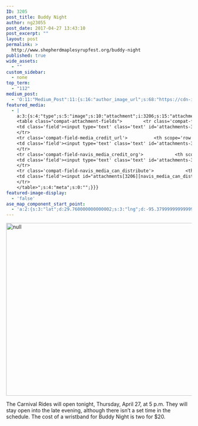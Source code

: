 ```yaml
---
ID: 3205
post_title: Buddy Night
author: ng23055
post_date: 2017-04-27 13:43:10
post_excerpt: ""
layout: post
permalink: >
  http://www.shepherdmaplesyrupfest.org/buddy-night
published: true
wide_assets:
  - ""
custom_sidebar:
  - none
top_term:
  - "112"
medium_post:
  - 'O:11:"Medium_Post":11:{s:16:"author_image_url";s:68:"https://cdn-images-1.medium.com/fit/c/200/200/0*QRq0o9m-h4b723Zq.jpg";s:10:"author_url";s:28:"https://medium.com/@smsfmich";s:11:"byline_name";N;s:12:"byline_email";N;s:10:"cross_link";s:3:"yes";s:2:"id";s:12:"8612c7e63df4";s:21:"follower_notification";s:3:"yes";s:7:"license";s:19:"all-rights-reserved";s:14:"publication_id";s:12:"881fb60cdbf3";s:6:"status";s:5:"draft";s:3:"url";s:41:"https://medium.com/@smsfmich/8612c7e63df4";}'
featured_media:
  - |
    a:3:{s:4:"type";s:5:"image";s:10:"attachment";i:3206;s:15:"attachment_data";a:33:{s:2:"id";i:3206;s:5:"title";s:5:"image";s:8:"filename";s:13:"image-13.jpeg";s:3:"url";s:78:"http://www.shepherdmaplesyrupfest.org/wp-content/uploads/2017/04/image-13.jpeg";s:4:"link";s:58:"http://www.shepherdmaplesyrupfest.org/buddy-night/image-18";s:3:"alt";s:0:"";s:6:"author";s:1:"1";s:11:"description";s:0:"";s:7:"caption";s:0:"";s:4:"name";s:8:"image-18";s:6:"status";s:7:"inherit";s:10:"uploadedTo";i:3205;s:4:"date";i:1493300433000;s:8:"modified";i:1493300438000;s:9:"menuOrder";i:0;s:4:"mime";s:10:"image/jpeg";s:4:"type";s:5:"image";s:7:"subtype";s:4:"jpeg";s:4:"icon";s:74:"http://www.shepherdmaplesyrupfest.org/wp-includes/images/media/default.png";s:13:"dateFormatted";s:14:"April 27, 2017";s:6:"nonces";a:3:{s:6:"update";s:10:"0bf04c94f8";s:6:"delete";s:10:"1c1bb9bd37";s:4:"edit";s:10:"77dfdc33b9";}s:8:"editLink";s:77:"http://www.shepherdmaplesyrupfest.org/wp-admin/post.php?post=3206&action=edit";s:4:"meta";b:0;s:10:"authorName";s:7:"ng23055";s:14:"uploadedToLink";s:77:"http://www.shepherdmaplesyrupfest.org/wp-admin/post.php?post=3205&action=edit";s:15:"uploadedToTitle";s:11:"Buddy Night";s:15:"filesizeInBytes";i:494514;s:21:"filesizeHumanReadable";s:6:"483 KB";s:6:"height";i:1875;s:5:"width";i:2500;s:11:"orientation";s:9:"landscape";s:5:"sizes";a:4:{s:9:"thumbnail";a:4:{s:6:"height";i:140;s:5:"width";i:140;s:3:"url";s:86:"http://www.shepherdmaplesyrupfest.org/wp-content/uploads/2017/04/image-13-140x140.jpeg";s:11:"orientation";s:9:"landscape";}s:6:"medium";a:4:{s:6:"height";i:252;s:5:"width";i:336;s:3:"url";s:86:"http://www.shepherdmaplesyrupfest.org/wp-content/uploads/2017/04/image-13-336x252.jpeg";s:11:"orientation";s:9:"landscape";}s:5:"large";a:4:{s:6:"height";i:578;s:5:"width";i:771;s:3:"url";s:86:"http://www.shepherdmaplesyrupfest.org/wp-content/uploads/2017/04/image-13-771x578.jpeg";s:11:"orientation";s:9:"landscape";}s:4:"full";a:4:{s:3:"url";s:78:"http://www.shepherdmaplesyrupfest.org/wp-content/uploads/2017/04/image-13.jpeg";s:6:"height";i:1875;s:5:"width";i:2500;s:11:"orientation";s:9:"landscape";}}s:6:"compat";a:2:{s:4:"item";s:1723:"<input type="hidden" name="attachments[3206][menu_order]" value="0" /><p class="media-types media-types-required-info">Required fields are marked <span class="required">*</span></p>
    <table class="compat-attachment-fields">		<tr class='compat-field-media_credit'>			<th scope='row' class='label'><label for='attachments-3206-media_credit'><span class='alignleft'>Credit</span><br class='clear' /></label></th>
    <td class='field'><input type='text' class='text' id='attachments-3206-media_credit' name='attachments[3206][media_credit]' value=''  /></td>
    </tr>
    <tr class='compat-field-media_credit_url'>			<th scope='row' class='label'><label for='attachments-3206-media_credit_url'><span class='alignleft'>Credit URL</span><br class='clear' /></label></th>
    <td class='field'><input type='text' class='text' id='attachments-3206-media_credit_url' name='attachments[3206][media_credit_url]' value=''  /></td>
    </tr>
    <tr class='compat-field-navis_media_credit_org'>			<th scope='row' class='label'><label for='attachments-3206-navis_media_credit_org'><span class='alignleft'>Organization</span><br class='clear' /></label></th>
    <td class='field'><input type='text' class='text' id='attachments-3206-navis_media_credit_org' name='attachments[3206][navis_media_credit_org]' value=''  /></td>
    </tr>
    <tr class='compat-field-navis_media_can_distribute'>			<th scope='row' class='label'><label for='attachments-3206-navis_media_can_distribute'><span class='alignleft'>Can<br />distribute?</span><br class='clear' /></label></th>
    <td class='field'><input id="attachments[3206][navis_media_can_distribute]" name="attachments[3206][navis_media_can_distribute]" type="checkbox" value="1"  /></td>
    </tr>
    </table>";s:4:"meta";s:0:"";}}}
featured-image-display:
  - 'false'
ase_map_component_start_point:
  - 'a:2:{s:3:"lat";d:29.760000000000002;s:3:"lng";d:-95.379999999999995;}'
---
```

<p><img src="http://www.shepherdmaplesyrupfest.org/wp-content/uploads/2017/04/image-13.jpeg" width="624" height="468" alt="null" title="null"></p>
<p></p>
<p>The Carnival Rides will open tonight, Thursday, April 27, at 5 p.m. They will stay open into the late evening, although there isn’t a set time in the schedule. The cost of a wristband for Buddy Night is two for $20.</p>